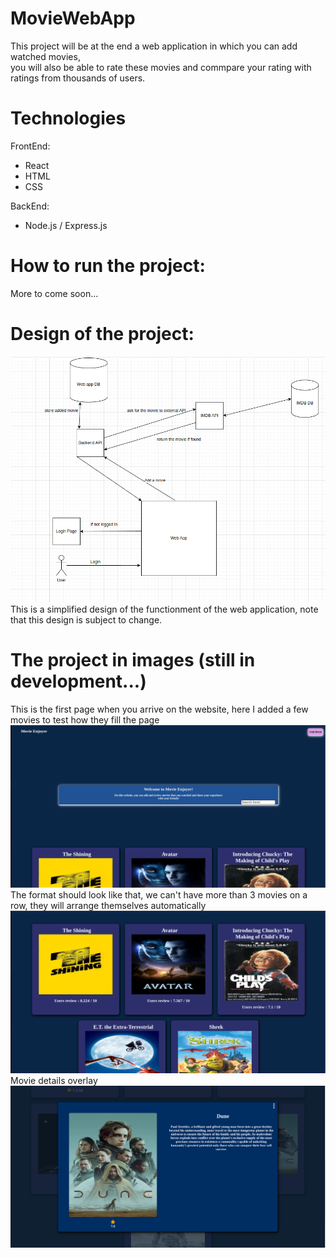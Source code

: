 # MovieWebApp
This project will be at the end a web application in which you can add watched movies,  
you will also be able to rate these movies and commpare your
rating with ratings from thousands of users.

# Technologies
FrontEnd:  
- React  
- HTML  
- CSS  
  
BackEnd:
- Node.js / Express.js


# How to run the project:
More to come soon...

# Design of the project:
![Alt text](/Design.png?raw=true "")  
This is a simplified design of the functionment of the web application, note that this design is subject to change.

# The project in images (still in development...)
This is the first page when you arrive on the website, here I added a few movies to test how they fill the page
![Alt text](/firstPage.png?raw=true "")
The format should look like that, we can't have more than 3 movies on a row, they will arrange themselves automatically
![Alt text](/MovieList.png?raw=true "")
Movie details overlay
![Alt text](/MovieDetails.png?raw=true "")
